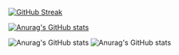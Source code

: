 [![GitHub Streak](https://github-readme-streak-stats.herokuapp.com?user=AndyTargino&theme=dark&locale=pt-br&date_format=j%2Fn%5B%2FY%5D)](https://git.io/streak-stats)


[![Anurag's GitHub stats](https://github-readme-stats.vercel.app/api?username=AndyTargino&theme=dark&locale=pt-br)](https://github.com/anuraghazra/github-readme-stats)

![Anurag's GitHub stats](https://github-readme-stats.vercel.app/api?username=AndyTargino&theme=dark&locale=pt-br&hide=contribs,prs)
![Anurag's GitHub stats](https://github-readme-stats.vercel.app/api?username=AndyTargino&theme=dark&locale=pt-br&show_icons=true&theme=radical)



